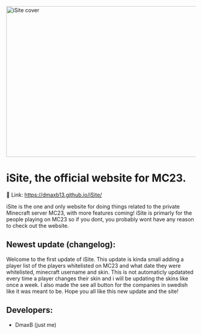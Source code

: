 <img width="1980" height="400" alt="iSite cover" src="https://github.com/user-attachments/assets/86a58c13-531a-4ca0-940c-500ee05b7080" />

# iSite, the official website for MC23.

 🔗 Link: https://dmaxb13.github.io/iSite/

iSite is the one and only website for doing things related to the private Minecraft server MC23, with more features coming! iSite is primarly for the people playing on MC23 so if you dont, you probably wont have any reason to check out the website.

## Newest update (changelog):
Welcome to the first update of iSite. This update is kinda small adding a player list of the players whitelisted on MC23 and what date they were whitelisted, minecraft username and skin. This is not automaticly updatated every time a player changes their skin and i will be updating the skins like once a week. I also made the see all button for the companies in swedish like it was meant to be. Hope you all like this new update and the site!

## Developers:
- DmaxB (just me)
